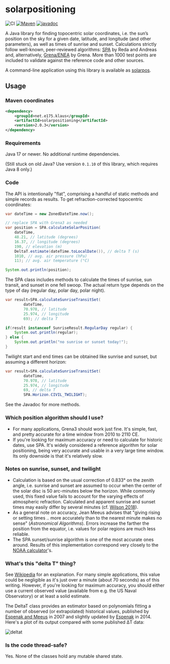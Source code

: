 # solarpositioning

![CI](https://github.com/klausbrunner/solarpositioning/workflows/CI/badge.svg) [![Maven](https://img.shields.io/maven-central/v/net.e175.klaus/solarpositioning?color=dodgerblue)](https://central.sonatype.com/artifact/net.e175.klaus/solarpositioning/)
[![javadoc](https://javadoc.io/badge2/net.e175.klaus/solarpositioning/javadoc.svg)](https://javadoc.io/doc/net.e175.klaus/solarpositioning)

A Java library for finding topocentric solar coordinates, i.e. the sun’s position on the sky for a given date,
latitude, and longitude (and other parameters), as well as times of sunrise and sunset. Calculations strictly follow
well-known, peer-reviewed algorithms: [SPA](http://dx.doi.org/10.1016/j.solener.2003.12.003) by Reda and Andreas and,
alternatively, [Grena/ENEA](http://dx.doi.org/10.1016/j.solener.2012.01.024) by Grena. More than 1000 test points are
included to validate against the reference code and other sources.

A command-line application using this library is available as [solarpos](https://github.com/klausbrunner/solarpos).

## Usage

### Maven coordinates

```xml
<dependency>
    <groupId>net.e175.klaus</groupId>
    <artifactId>solarpositioning</artifactId>
    <version>2.0.3</version>
</dependency>
```

### Requirements

Java 17 or newer. No additional runtime dependencies.

(Still stuck on old Java? Use version `0.1.10` of this library, which requires Java 8 only.)

### Code

The API is intentionally "flat", comprising a handful of static methods and simple records as results.
To get refraction-corrected topocentric coordinates:

```java
var dateTime = new ZonedDateTime.now();

// replace SPA with Grena3 as needed
var position = SPA.calculateSolarPosition(
    dateTime,
    48.21, // latitude (degrees)
    16.37, // longitude (degrees)
    190, // elevation (m)
    DeltaT.estimate(dateTime.toLocalDate()), // delta T (s)
    1010, // avg. air pressure (hPa)
    11); // avg. air temperature (°C)

System.out.println(position);
```

The SPA class includes methods to calculate the times of sunrise, sun transit, and sunset in one fell swoop. The actual 
return type depends on the type of day (regular day, polar day, polar night).

```java
var result=SPA.calculateSunriseTransitSet(
        dateTime,
        70.978, // latitude  
        25.974, // longitude
        69); // delta T

if(result instanceof SunriseResult.RegularDay regular) {
    System.out.println(regular);
} else {
    System.out.println("no sunrise or sunset today!");    
}
```

Twilight start and end times can be obtained like sunrise and sunset, but assuming a different horizon:

```java
var result=SPA.calculateSunriseTransitSet(
        dateTime,
        70.978, // latitude  
        25.974, // longitude
        69, // delta T
        SPA.Horizon.CIVIL_TWILIGHT); 
```

See the Javadoc for more methods.

### Which position algorithm should I use?

* For many applications, Grena3 should work just fine. It's simple, fast, and pretty accurate for a time window from
  2010 to 2110 CE.
* If you're looking for maximum accuracy or need to calculate for historic dates, use SPA. It's widely considered a
  reference algorithm for solar positioning, being very accurate and usable in a very large time window. Its only
  downside is that it's relatively slow.

### Notes on sunrise, sunset, and twilight

* Calculation is based on the usual correction of 0.833° on the zenith angle, i.e. sunrise and sunset are assumed to
  occur when the center of the solar disc is 50 arc-minutes below the horizon. While commonly used, this fixed value
  fails to account for the varying effects of atmospheric refraction. Calculated and apparent sunrise and sunset times
  may easily differ by several minutes (cf. [Wilson 2018](https://doi.org/10.37099/mtu.dc.etdr/697)).
* As a general note on accuracy, Jean Meeus advises that "giving rising or setting times .. more accurately than to the
  nearest minute makes no sense" (_Astronomical Algorithms_). Errors increase the farther the position from the equator,
  i.e. values for polar regions are much less reliable.
* The SPA sunset/sunrise algorithm is one of the most accurate ones around. Results of this implementation correspond
  very closely to the [NOAA calculator](http://www.esrl.noaa.gov/gmd/grad/solcalc/)'s.

### What's this "delta T" thing?

See [Wikipedia](https://en.wikipedia.org/wiki/ΔT_(timekeeping)) for an explanation. For many simple applications, this
value could be
negligible as it's just over a minute (about 70 seconds) as of this writing. However, if you're looking for maximum
accuracy, you should either use a current observed value (available from e.g. the US Naval Observatory) or at least a
solid estimate.

The DeltaT class provides an estimator based on polynomials fitting a number of observed (or extrapolated) historical
values, published by [Espenak and Meeus](http://eclipse.gsfc.nasa.gov/SEcat5/deltatpoly.html) in 2007 and slightly
updated by [Espenak](https://www.eclipsewise.com/help/deltatpoly2014.html) in 2014. Here's a plot of its output compared
with some published ΔT data:

![deltat](resources/deltat.png)

### Is the code thread-safe?

Yes. None of the classes hold any mutable shared state.
